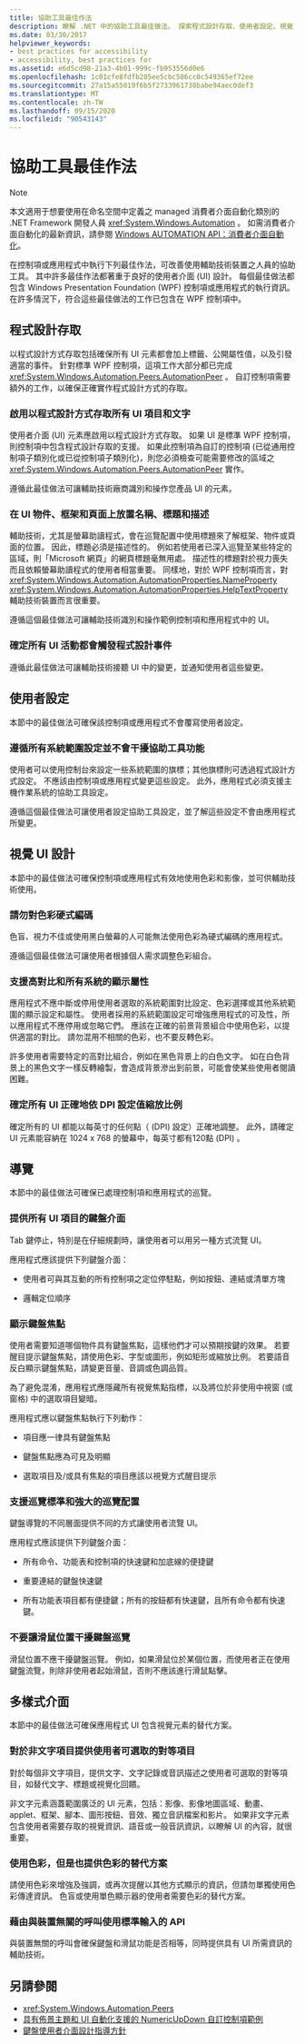 ```yaml
---
title: 協助工具最佳作法
description: 瞭解 .NET 中的協助工具最佳做法。 探索程式設計存取、使用者設定、視覺 UI 設計、導覽和樣式介面。
ms.date: 03/30/2017
helpviewer_keywords:
- best practices for accessibility
- accessibility, best practices for
ms.assetid: e6d5cd98-21a3-4b01-999c-fb953556d0e6
ms.openlocfilehash: 1c01cfe8fdfb285ee5cbc586cc0c549365ef72ee
ms.sourcegitcommit: 27a15a55019f6b5f2733961738babe94aec0def3
ms.translationtype: MT
ms.contentlocale: zh-TW
ms.lasthandoff: 09/15/2020
ms.locfileid: "90543143"
---
```

# <a name="accessibility-best-practices"></a>協助工具最佳作法

> [!NOTE]
> 本文適用于想要使用在命名空間中定義之 managed 消費者介面自動化類別的 .NET Framework 開發人員 <xref:System.Windows.Automation> 。 如需消費者介面自動化的最新資訊，請參閱 [Windows AUTOMATION API：消費者介面自動化](/windows/win32/winauto/entry-uiauto-win32)。  
  
 在控制項或應用程式中執行下列最佳作法，可改善使用輔助技術裝置之人員的協助工具。 其中許多最佳作法都著重于良好的使用者介面 (UI) 設計。 每個最佳做法都包含 Windows Presentation Foundation (WPF) 控制項或應用程式的執行資訊。 在許多情況下，符合這些最佳做法的工作已包含在 WPF 控制項中。  
  
<a name="Programmatic_Access"></a>
## <a name="programmatic-access"></a>程式設計存取  
 以程式設計方式存取包括確保所有 UI 元素都會加上標籤、公開屬性值，以及引發適當的事件。 針對標準 WPF 控制項，這項工作大部分都已完成 <xref:System.Windows.Automation.Peers.AutomationPeer> 。 自訂控制項需要額外的工作，以確保正確實作程式設計方式的存取。  
  
<a name="Enable_Programmatic_Access_to_all_UI_Elements_and_Text"></a>
### <a name="enable-programmatic-access-to-all-ui-elements-and-text"></a>啟用以程式設計方式存取所有 UI 項目和文字  
 使用者介面 (UI) 元素應啟用以程式設計方式存取。 如果 UI 是標準 WPF 控制項，則控制項中包含程式設計存取的支援。 如果此控制項為自訂的控制項 (已從通用控制項子類別化或已從控制項子類別化)，則您必須檢查可能需要修改的區域之 <xref:System.Windows.Automation.Peers.AutomationPeer> 實作。  
  
 遵循此最佳做法可讓輔助技術廠商識別和操作您產品 UI 的元素。  
  
<a name="Place_Names__Titles_and_Descriptions_on_UI_Objects_"></a>
### <a name="place-names-titles-and-descriptions-on-ui-objects-frames-and-pages"></a>在 UI 物件、框架和頁面上放置名稱、標題和描述  
 輔助技術，尤其是螢幕助讀程式，會在巡覽配置中使用標題來了解框架、物件或頁面的位置。 因此，標題必須是描述性的。 例如若使用者已深入巡覽至某些特定的區域，則「Microsoft 網頁」的網頁標題毫無用處。 描述性的標題對於視力喪失而且依賴螢幕助讀程式的使用者相當重要。 同樣地，對於 WPF 控制項而言，對 <xref:System.Windows.Automation.AutomationProperties.NameProperty> <xref:System.Windows.Automation.AutomationProperties.HelpTextProperty> 輔助技術裝置而言很重要。  
  
 遵循這個最佳做法可讓輔助技術識別和操作範例控制項和應用程式中的 UI。  
  
<a name="Ensure_Programmatic_Events_are_Triggered_by_all_UI"></a>
### <a name="ensure-programmatic-events-are-triggered-by-all-ui-activities"></a>確定所有 UI 活動都會觸發程式設計事件  
 遵循此最佳做法可讓輔助技術接聽 UI 中的變更，並通知使用者這些變更。  
  
<a name="User_Settings"></a>
## <a name="user-settings"></a>使用者設定  
 本節中的最佳做法可確保該控制項或應用程式不會覆寫使用者設定。  
  
<a name="Respect_all_System_Wide_Settings_and_do_not_Interfere"></a>
### <a name="respect-all-system-wide-settings-and-do-not-interfere-with-accessibility-functions"></a>遵循所有系統範圍設定並不會干擾協助工具功能  
 使用者可以使用控制台來設定一些系統範圍的旗標；其他旗標則可透過程式設計方式設定。 不應該由控制項或應用程式變更這些設定。 此外，應用程式必須支援主機作業系統的協助工具設定。  
  
 遵循這個最佳做法可讓使用者設定協助工具設定，並了解這些設定不會由應用程式所變更。  
  
<a name="Visual_UI_Design"></a>
## <a name="visual-ui-design"></a>視覺 UI 設計  
 本節中的最佳做法可確保控制項或應用程式有效地使用色彩和影像，並可供輔助技術使用。  
  
<a name="Don_t_Hard_Code_Colors"></a>
### <a name="dont-hard-code-colors"></a>請勿對色彩硬式編碼  
 色盲、視力不佳或使用黑白螢幕的人可能無法使用色彩為硬式編碼的應用程式。  
  
 遵循這個最佳做法可讓使用者根據個人需求調整色彩組合。  
  
<a name="Support_High_Contrast_and_all_System_Display_Attributes"></a>
### <a name="support-high-contrast-and-all-system-display-attributes"></a>支援高對比和所有系統的顯示屬性  
 應用程式不應中斷或停用使用者選取的系統範圍對比設定、色彩選擇或其他系統範圍的顯示設定和屬性。 使用者採用的系統範圍設定可增強應用程式的可及性，所以應用程式不應停用或忽略它們。 應該在正確的前景背景組合中使用色彩，以提供適當的對比。 請勿混用不相關的色彩，也不要反轉色彩。  
  
 許多使用者需要特定的高對比組合，例如在黑色背景上的白色文字。 如在白色背景上的黑色文字一樣反轉繪製，會造成背景滲出到前景，可能會使某些使用者閱讀困難。  
  
<a name="Ensure_all_UI_Correctly_Scales_by_any_DPI_Setting"></a>
### <a name="ensure-all-ui-correctly-scales-by-any-dpi-setting"></a>確定所有 UI 正確地依 DPI 設定值縮放比例  
 確定所有的 UI 都能以每英寸的任何點（ (DPI) 設定）正確地調整。 此外，請確定 UI 元素能容納在 1024 x 768 的螢幕中，每英寸都有120點 (DPI) 。  
  
<a name="Navigation"></a>
## <a name="navigation"></a>導覽  
 本節中的最佳做法可確保已處理控制項和應用程式的巡覽。  
  
<a name="Provide_Keyboard_Interface_for_all_UI_Elements"></a>
### <a name="provide-keyboard-interface-for-all-ui-elements"></a>提供所有 UI 項目的鍵盤介面  
 Tab 鍵停止，特別是在仔細規劃時，讓使用者可以用另一種方式流覽 UI。  
  
 應用程式應該提供下列鍵盤介面：  
  
- 使用者可與其互動的所有控制項之定位停駐點，例如按鈕、連結或清單方塊  
  
- 邏輯定位順序  
  
<a name="Show_the_Keyboard_Focus"></a>
### <a name="show-the-keyboard-focus"></a>顯示鍵盤焦點  
 使用者需要知道哪個物件具有鍵盤焦點，這樣他們才可以預期按鍵的效果。 若要醒目提示鍵盤焦點，請使用色彩、字型或圖形，例如矩形或縮放比例。 若要語音反白顯示鍵盤焦點，請變更音量、音調或色調品質。  
  
 為了避免混淆，應用程式應隱藏所有視覺焦點指標，以及將位於非使用中視窗 (或窗格) 中的選取項目變暗。  
  
 應用程式應以鍵盤焦點執行下列動作：  
  
- 項目應一律具有鍵盤焦點  
  
- 鍵盤焦點應為可見及明顯  
  
- 選取項目及/或具有焦點的項目應該以視覺方式醒目提示  
  
<a name="Support_Navigation_Standards_and_Powerful_Navigation"></a>
### <a name="support-navigation-standards-and-powerful-navigation-schemes"></a>支援巡覽標準和強大的巡覽配置  
 鍵盤導覽的不同層面提供不同的方式讓使用者流覽 UI。  
  
 應用程式應該提供下列鍵盤介面：  
  
- 所有命令、功能表和控制項的快速鍵和加底線的便捷鍵  
  
- 重要連結的鍵盤快速鍵  
  
- 所有功能表項目都有便捷鍵；所有的按鈕都有快速鍵，且所有命令都有快速鍵。  
  
<a name="Do_not_let_Mouse_Location_Interfere_with_Keyboard"></a>
### <a name="do-not-let-mouse-location-interfere-with-keyboard-navigation"></a>不要讓滑鼠位置干擾鍵盤巡覽  
 滑鼠位置不應干擾鍵盤巡覽。 例如，如果滑鼠位於某個位置，而使用者正在使用鍵盤流覽，則除非使用者起始滑鼠，否則不應該進行滑鼠點擊。  
  
<a name="Multimodal_Interface"></a>
## <a name="multimodal-interface"></a>多樣式介面  
 本節中的最佳做法可確保應用程式 UI 包含視覺元素的替代方案。  
  
<a name="Provide_User_Selectable_Equivalents_for_Non_Text"></a>
### <a name="provide-user-selectable-equivalents-for-non-text-elements"></a>對於非文字項目提供使用者可選取的對等項目  
 對於每個非文字項目，提供文字、文字記錄或音訊描述之使用者可選取的對等項目，如替代文字、標題或視覺化回饋。  
  
 非文字元素涵蓋範圍廣泛的 UI 元素，包括：影像、影像地圖區域、動畫、applet、框架、腳本、圖形按鈕、音效、獨立音訊檔案和影片。 如果非文字元素包含使用者需要存取的視覺資訊、語音或一般音訊資訊，以瞭解 UI 的內容，就很重要。  
  
<a name="Use_Color_but_also_Provide_Alternatives_to_Color"></a>
### <a name="use-color-but-also-provide-alternatives-to-color"></a>使用色彩，但是也提供色彩的替代方案  
 請使用色彩來增強及強調，或再次提醒以其他方式顯示的資訊，但請勿單獨使用色彩傳達資訊。 色盲或使用單色顯示器的使用者需要色彩的替代方案。  
  
<a name="Use_Standard_Input_APIs_with_Devices_Independent"></a>
### <a name="use-standard-input-apis-with-device-independent-calls"></a>藉由與裝置無關的呼叫使用標準輸入的 API  
 與裝置無關的呼叫會確保鍵盤和滑鼠功能是否相等，同時提供具有 UI 所需資訊的輔助技術。  
  
## <a name="see-also"></a>另請參閱

- <xref:System.Windows.Automation.Peers>
- [具有佈景主題和 UI 自動化支援的 NumericUpDown 自訂控制項範例](/previous-versions/dotnet/netframework-3.5/ms771573(v=vs.90))
- [鍵盤使用者介面設計指導方針](/previous-versions/windows/desktop/dnacc/guidelines-for-keyboard-user-interface-design)
